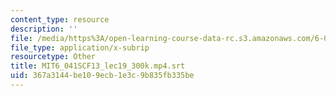 ```yaml
---
content_type: resource
description: ''
file: /media/https%3A/open-learning-course-data-rc.s3.amazonaws.com/6-041sc-probabilistic-systems-analysis-and-applied-probability-fall-2013/367a3144be109ecb1e3c9b835fb335be_MIT6_041SCF13_lec19_300k.mp4.srt
file_type: application/x-subrip
resourcetype: Other
title: MIT6_041SCF13_lec19_300k.mp4.srt
uid: 367a3144-be10-9ecb-1e3c-9b835fb335be
---
```

